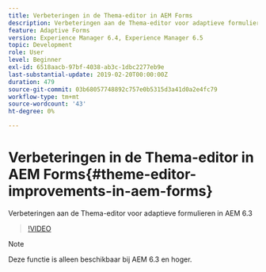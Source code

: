 ```yaml
---
title: Verbeteringen in de Thema-editor in AEM Forms
description: Verbeteringen aan de Thema-editor voor adaptieve formulieren in AEM 6.3
feature: Adaptive Forms
version: Experience Manager 6.4, Experience Manager 6.5
topic: Development
role: User
level: Beginner
exl-id: 6518aacb-97bf-4038-ab3c-1dbc2277eb9e
last-substantial-update: 2019-02-20T00:00:00Z
duration: 479
source-git-commit: 03b68057748892c757e0b5315d3a41d0a2e4fc79
workflow-type: tm+mt
source-wordcount: '43'
ht-degree: 0%

---
```


# Verbeteringen in de Thema-editor in AEM Forms{#theme-editor-improvements-in-aem-forms}

Verbeteringen aan de Thema-editor voor adaptieve formulieren in AEM 6.3

>[!VIDEO](https://video.tv.adobe.com/v/19497?quality=12&learn=on)

>[!NOTE]
>
>Deze functie is alleen beschikbaar bij AEM 6.3 en hoger.
